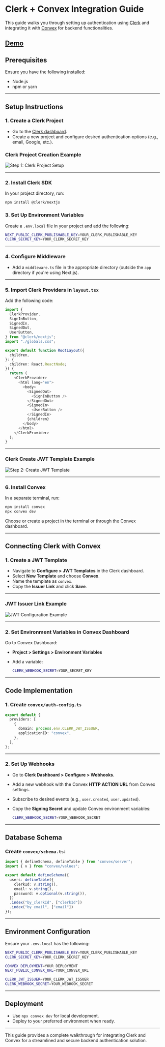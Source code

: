 # Clerk + Convex Integration Guide

This guide walks you through setting up authentication using [Clerk](https://clerk.dev) and integrating it with [Convex](https://convex.dev) for backend functionalities.

[Demo](https://login-temps-two.vercel.app)
---

## Prerequisites

Ensure you have the following installed:
- Node.js
- npm or yarn

---

## Setup Instructions

### 1. **Create a Clerk Project**

- Go to the [Clerk dashboard](https://dashboard.clerk.dev).
- Create a new project and configure desired authentication options (e.g., email, Google, etc.).

### **Clerk Project Creation Example**

![Step 1: Clerk Project Setup](./step1.png)

---

### 2. **Install Clerk SDK**

In your project directory, run:

```bash
npm install @clerk/nextjs
```

### 3. **Set Up Environment Variables**

Create a `.env.local` file in your project and add the following:

```bash
NEXT_PUBLIC_CLERK_PUBLISHABLE_KEY=YOUR_CLERK_PUBLISHABLE_KEY
CLERK_SECRET_KEY=YOUR_CLERK_SECRET_KEY
```

---

### 4. **Configure Middleware**

- Add a `middleware.ts` file in the appropriate directory (outside the `app` directory if you're using Next.js).

---

### 5. **Import Clerk Providers in `layout.tsx`**

Add the following code:

```typescript
import {
  ClerkProvider,
  SignInButton,
  SignedIn,
  SignedOut,
  UserButton,
} from "@clerk/nextjs";
import "./globals.css";

export default function RootLayout({
  children,
}: {
  children: React.ReactNode;
}) {
  return (
    <ClerkProvider>
      <html lang="en">
        <body>
          <SignedOut>
            <SignInButton />
          </SignedOut>
          <SignedIn>
            <UserButton />
          </SignedIn>
          {children}
        </body>
      </html>
    </ClerkProvider>
  );
}
```

---

### **Clerk Create JWT Template Example**

![Step 2: Create JWT Template](./clerk-createjwt.png)

---

### 6. **Install Convex**

In a separate terminal, run:

```bash
npm install convex
npx convex dev
```

Choose or create a project in the terminal or through the Convex dashboard.

---

## Connecting Clerk with Convex

### 1. **Create a JWT Template**

- Navigate to **Configure > JWT Templates** in the Clerk dashboard.
- Select **New Template** and choose **Convex**.
- Name the template as `convex`.
- Copy the **Issuer Link** and click **Save**.

---

### **JWT Issuer Link Example**

![JWT Configuration Example](./stepJWT.png)

---

### 2. **Set Environment Variables in Convex Dashboard**

Go to Convex Dashboard:
- **Project > Settings > Environment Variables**
- Add a variable:
  
  ```bash
  CLERK_WEBHOOK_SECRET=YOUR_SECRET_KEY
  ```

---

## Code Implementation

### 1. **Create `convex/auth-config.ts`**

```typescript
export default {
  providers: [
    {
      domain: process.env.CLERK_JWT_ISSUER,
      applicationID: "convex",
    },
  ],
};
```

---

### 2. **Set Up Webhooks**

- Go to **Clerk Dashboard > Configure > Webhooks**.
- Add a new webhook with the Convex **HTTP ACTION URL** from Convex settings.
- Subscribe to desired events (e.g., `user.created`, `user.updated`).
- Copy the **Signing Secret** and update Convex environment variables:

  ```bash
  CLERK_WEBHOOK_SECRET=YOUR_WEBHOOK_SECRET
  ```

---

## Database Schema

### Create `convex/schema.ts`:

```typescript
import { defineSchema, defineTable } from "convex/server";
import { v } from "convex/values";

export default defineSchema({
  users: defineTable({
    clerkId: v.string(),
    email: v.string(),
    password: v.optional(v.string()),
  })
  .index("by_clerkId", ["clerkId"])
  .index("by_email", ["email"])
});
```

---

## Environment Configuration

Ensure your `.env.local` has the following:

```bash
NEXT_PUBLIC_CLERK_PUBLISHABLE_KEY=YOUR_CLERK_PUBLISHABLE_KEY
CLERK_SECRET_KEY=YOUR_CLERK_SECRET_KEY

CONVEX_DEPLOYMENT=YOUR_DEPLOYMENT
NEXT_PUBLIC_CONVEX_URL=YOUR_CONVEX_URL

CLERK_JWT_ISSUER=YOUR_CLERK_JWT_ISSUER
CLERK_WEBHOOK_SECRET=YOUR_WEBHOOK_SECRET
```

---

## Deployment

- Use `npx convex dev` for local development.
- Deploy to your preferred environment when ready.

---

This guide provides a complete walkthrough for integrating Clerk and Convex for a streamlined and secure backend authentication solution.
